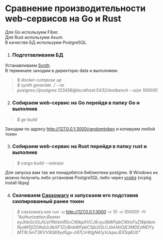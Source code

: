 # Сравнение производительности web-сервисов на Go и Rust

Для Go используем Fiber.  
Для Rust используем Axum.  
В качестве БД используем PostgreSQL

1. ### Подготавливаем БД  
Устанавливаем [Synth](https://www.getsynth.com)  
В терминале заходим в директорю data и выполняем:  
>_$ docker-compose up_  
_$ synth generate ./ --to postgres://postgres:123456@localhost:5432/testbench --size 100000_

2. ### Собираем web-сервис на Go перейдя в папку Go и выполнив  
>_$ go build_  

Заходим по адресу http://127.0.0.1:3000/randomtoken и копируем любой токен

3. ### Собираем web-сервис на Rust перейдя в папку rust и выполнив  
>_$ cargo build --release_  

Для запуска вам так же понадобятся библиотеки postgres. В Windows их можно получить либо установив PostgreSQL либо через [vcpkg](https://vcpkg.io) (vcpkg install libpq)

4. ### Скачиваем [Cassowary](https://github.com/rogerwelin/cassowary) и запускаем его подставив скопированный ранее токен  
>_$ cassowary.exe run -u http://127.0.0.1:3000 -c 10 -n 100000 -H "Authorization:Bearer eyJhbGciOiJIUzI1NiIsInR5cCI6IkpXVCJ9.eyJlbWFpbCI6ImFsZWphbmRyaW5fZG9sb3JlbXF1ZUBnbWFpbC5jb20iLCJleHAiOjE3MDEzMDYyMTl9.5mT3KVV9Q69yd5gx-z97LVr6tgNA1yVJxpeJEXSq6U0"_
